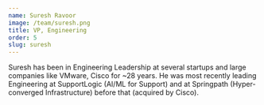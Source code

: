```yaml
---
name: Suresh Ravoor
image: /team/suresh.png
title: VP, Engineering
order: 5
slug: suresh
---
```

Suresh has been in Engineering Leadership at several startups and large companies like VMware, Cisco for ~28 years. He was most recently leading Engineering at SupportLogic (AI/ML for Support) and at Springpath (Hyper-converged Infrastructure) before that (acquired by Cisco).